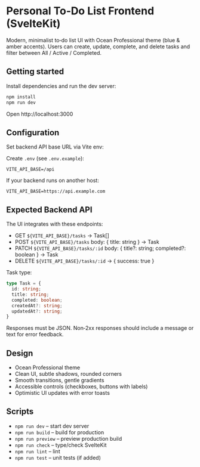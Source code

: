 # Personal To‑Do List Frontend (SvelteKit)

Modern, minimalist to‑do list UI with Ocean Professional theme (blue & amber accents). Users can create, update, complete, and delete tasks and filter between All / Active / Completed.

## Getting started

Install dependencies and run the dev server:

```bash
npm install
npm run dev
```

Open http://localhost:3000

## Configuration

Set backend API base URL via Vite env:

Create `.env` (see `.env.example`):

```
VITE_API_BASE=/api
```

If your backend runs on another host:

```
VITE_API_BASE=https://api.example.com
```

## Expected Backend API

The UI integrates with these endpoints:

- GET `${VITE_API_BASE}/tasks` → Task[]
- POST `${VITE_API_BASE}/tasks` body: { title: string } → Task
- PATCH `${VITE_API_BASE}/tasks/:id` body: { title?: string; completed?: boolean } → Task
- DELETE `${VITE_API_BASE}/tasks/:id` → { success: true }

Task type:

```ts
type Task = {
  id: string;
  title: string;
  completed: boolean;
  createdAt?: string;
  updatedAt?: string;
}
```

Responses must be JSON. Non‑2xx responses should include a message or text for error feedback.

## Design

- Ocean Professional theme
- Clean UI, subtle shadows, rounded corners
- Smooth transitions, gentle gradients
- Accessible controls (checkboxes, buttons with labels)
- Optimistic UI updates with error toasts

## Scripts

- `npm run dev` – start dev server
- `npm run build` – build for production
- `npm run preview` – preview production build
- `npm run check` – type/check SvelteKit
- `npm run lint` – lint
- `npm run test` – unit tests (if added)

